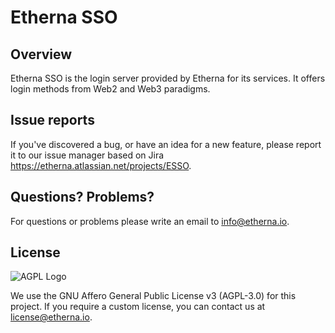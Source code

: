 # Etherna SSO

## Overview

Etherna SSO is the login server provided by Etherna for its services. It offers login methods from Web2 and Web3 paradigms.

## Issue reports

If you've discovered a bug, or have an idea for a new feature, please report it to our issue manager based on Jira https://etherna.atlassian.net/projects/ESSO.

## Questions? Problems?

For questions or problems please write an email to [info@etherna.io](mailto:info@etherna.io).

## License

![AGPL Logo](https://www.gnu.org/graphics/agplv3-with-text-162x68.png)

We use the GNU Affero General Public License v3 (AGPL-3.0) for this project.
If you require a custom license, you can contact us at [license@etherna.io](mailto:license@etherna.io).
